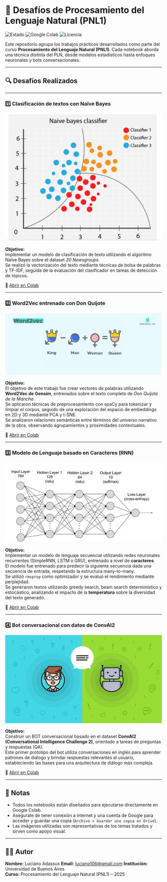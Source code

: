 # 🧠 Desafíos de Procesamiento del Lenguaje Natural (PNL1)

![Estado](https://img.shields.io/badge/Estado-Completado-00b894)
![Google Colab](https://img.shields.io/badge/Google%20Colab-Disponible-orange)
![Licencia](https://img.shields.io/badge/Licencia-MIT-blue)

Este repositorio agrupa los trabajos prácticos desarrollados como parte del curso **Procesamiento del Lenguaje Natural (PNL1)**. Cada notebook aborda una técnica distinta del PLN, desde modelos estadísticos hasta enfoques neuronales y bots conversacionales.

---

## 🔍 Desafíos Realizados

---

### 1️⃣ Clasificación de textos con Naïve Bayes

![Naive Bayes](https://github.com/luciano106/pnl1-challenges/blob/master/exercises/NaiveBayesClassifier.png)

**Objetivo:**  
Implementar un modelo de clasificación de texto utilizando el algoritmo Naïve Bayes sobre el dataset *20 Newsgroups*.  
Se realizó la vectorización del texto mediante técnicas de bolsa de palabras y TF-IDF, seguida de la evaluación del clasificador en tareas de detección de tópicos.

📎 [Abrir en Colab](https://colab.research.google.com/github/luciano106/pnl1-challenges/blob/master/exercises/PNL1_challenge_1.ipynb)

---

### 2️⃣ Word2Vec entrenado con Don Quijote

![Word2Vec](https://github.com/luciano106/pnl1-challenges/blob/master/exercises/word2vec.jpg)

**Objetivo:**  
El objetivo de este trabajo fue crear vectores de palabras utilizando **Word2Vec de Gensim**, entrenados sobre el texto completo de *Don Quijote de la Mancha*.  
Se aplicaron técnicas de preprocesamiento con spaCy para tokenizar y limpiar el corpus, seguido de una exploración del espacio de embeddings en 2D y 3D mediante PCA y t-SNE.  
Se analizaron relaciones semánticas entre términos del universo narrativo de la obra, observando agrupamientos y proximidades contextuales.

📎 [Abrir en Colab](https://colab.research.google.com/github/luciano106/pnl1-challenges/blob/master/exercises/PNL1-challenge-2.ipynb)

---

### 3️⃣ Modelo de Lenguaje basado en Caracteres (RNN)

![Char RNN](https://github.com/luciano106/pnl1-challenges/blob/master/exercises/rnn.gif)

**Objetivo:**  
Implementar un modelo de lenguaje secuencial utilizando redes neuronales recurrentes (SimpleRNN, LSTM o GRU), entrenado a nivel de **caracteres**.  
El modelo fue entrenado para predecir la siguiente secuencia dada una secuencia de entrada, respetando la estructura many-to-many.  
Se utilizó `rmsprop` como optimizador y se evaluó el rendimiento mediante perplejidad.  
Se generaron textos utilizando greedy search, beam search determinístico y estocástico, analizando el impacto de la **temperatura** sobre la diversidad del texto generado.

📎 [Abrir en Colab](https://colab.research.google.com/github/luciano106/pnl1-challenges/blob/master/exercises/PNL1_challenge_3.ipynb)

---

### 4️⃣ Bot conversacional con datos de ConvAI2

![Chatbot](https://github.com/luciano106/pnl1-challenges/blob/master/exercises/chatbot.jpeg)

**Objetivo:**  
Construir un BOT conversacional basado en el dataset **ConvAI2 (Conversational Intelligence Challenge 2)**, orientado a tareas de preguntas y respuestas (QA).  
Este primer prototipo del bot utiliza conversaciones en inglés para aprender patrones de diálogo y brindar respuestas relevantes al usuario, estableciendo las bases para una arquitectura de diálogo más compleja.

📎 [Abrir en Colab](https://colab.research.google.com/github/luciano106/pnl1-challenges/blob/master/exercises/PNL1-challenge-4.ipynb)

---

## 📝 Notas

- Todos los notebooks están diseñados para ejecutarse directamente en Google Colab.
- Asegurate de tener conexión a internet y una cuenta de Google para acceder y guardar una copia (`Archivo > Guardar una copia en Drive`).
- Las imágenes utilizadas son representativas de los temas tratados y sirven como apoyo visual.

---

## 🧑‍💻 Autor

**Nombre:** Luciano Adassus
**Email:** luciano106@gmail.com 
**Institución:** Universidad de Buenos Aires  
**Curso:** Procesamiento del Lenguaje Natural (PNL1) – 2025
